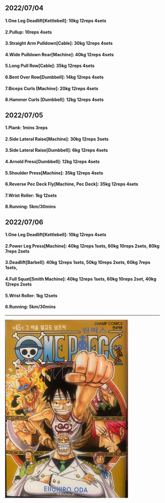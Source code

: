 ## 2022/07/04
#### 1.One Leg Deadlift\[Kettlebell\]: 10kg 12reps 4sets
#### 2.Pullup: 10reps 4sets
#### 3.Straight Arm Pulldown\[Cable\]: 30kg 12reps 4sets
#### 4.Wide Pulldown Rear\[Machine\]: 40kg 12reps 4sets
#### 5.Long Pull Row\[Cable\]: 35kg 12reps 4sets
#### 6.Bent Over Row\[Dumbbell\]: 14kg 12reps 4sets
#### 7.Biceps Curls \[Machine\]: 20kg 12reps 4sets
#### 8.Hammer Curls \[Dumbbell\]: 12kg 12reps 4sets

## 2022/07/05
#### 1.Plank: 1mins 3reps
#### 2.Side Lateral Raise\[Machine\]: 30kg 12reps 3sets
#### 3.Side Lateral Raise\[Dumbbell\]: 6kg 12reps 4sets
#### 4.Arnold Press\[Dumbbell\]: 12kg 12reps 4sets
#### 5.Shoulder Press\[Machine\]: 35kg 12reps 4sets
#### 6.Reverse Pec Deck Fly\[Machine, Pec Deck\]: 35kg 12reps 4sets
#### 7.Wrist Roller: 1kg 12sets
#### 8.Running: 5km/30mins

## 2022/07/06
#### 1.One Leg Deadlift\[Kettlebell\]: 10kg 12reps 4sets
#### 2.Power Leg Press\[Machine\]: 40kg 12reps 1sets, 60kg 10reps 2sets, 80kg 7reps 2sets  
#### 3.Deadlift\[Barbell\]: 40kg 12reps 1sets, 50kg 10reps 2sets, 60kg 7reps 1sets, 
#### 4.Full Squat\[Smith Machine\]: 40kg 12reps 1sets, 60kg 10reps 2set, 40kg 12reps 2sets
#### 5.Wrist Roller: 1kg 12sets
#### 6.Running: 5km/30mins


---

<img src='./_resources/__045.png' width='400px' />
